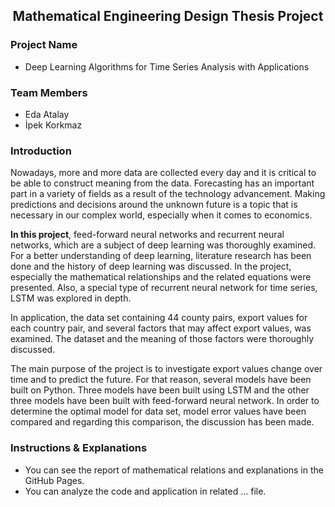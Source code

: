 <h2 align="center"><span><strong>Mathematical Engineering Design Thesis Project</strong></span></h2>

### Project Name
- Deep Learning Algorithms for Time Series Analysis with Applications 

### Team Members
- Eda Atalay
- İpek Korkmaz  

### Introduction 
Nowadays, more and more data are collected every day and it is critical to be able to construct meaning from the data. Forecasting has an important part in a variety of fields as a result of the technology advancement. Making predictions and decisions around the unknown future is a topic that is necessary in our complex world, especially when it comes to economics. 

<b>In this project</b>, feed-forward neural networks and recurrent neural networks, which are a subject of deep learning was thoroughly examined. For a better understanding of deep learning, literature research has been done and the history of deep learning was discussed. In the project, especially the mathematical relationships and the related equations were presented. Also, a special type of recurrent neural network for time series, LSTM was explored in depth.

In application, the data set containing 44 county pairs, export values for each country pair, and several factors that may affect export values, was examined. The dataset and the meaning of those factors were thoroughly discussed.

The main purpose of the project is to investigate export values change over time and to predict the future. For that reason, several models have been built on Python. Three models have been built using LSTM and the other three models have been built with feed-forward neural network. 
In order to determine the optimal model for data set, model error values have been compared and regarding this comparison, the discussion has been made.


### Instructions & Explanations

* You can see the report of mathematical relations and explanations in the GitHub Pages. 
* You can analyze the code and application in related ... file.
